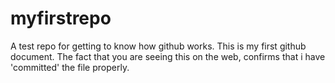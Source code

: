 # myfirstrepo
A test repo for getting to know how github works.
This is my first github document. The fact that you are seeing this on the web, confirms that i have 'committed' the file properly.
